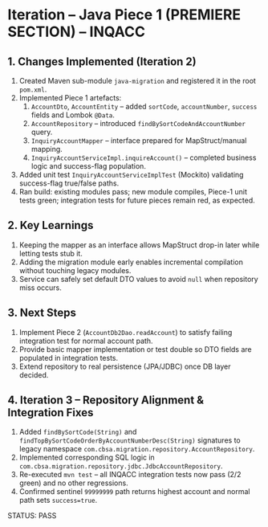 # Iteration – Java Piece 1 (PREMIERE SECTION) – INQACC

## 1. Changes Implemented (Iteration 2)
1. Created Maven sub-module `java-migration` and registered it in the root `pom.xml`.
2. Implemented Piece 1 artefacts:
   1. `AccountDto`, `AccountEntity` – added `sortCode`, `accountNumber`, `success` fields and Lombok `@Data`.
   2. `AccountRepository` – introduced `findBySortCodeAndAccountNumber` query.
   3. `InquiryAccountMapper` – interface prepared for MapStruct/manual mapping.
   4. `InquiryAccountServiceImpl.inquireAccount()` – completed business logic and success-flag population.
3. Added unit test `InquiryAccountServiceImplTest` (Mockito) validating success-flag true/false paths.
4. Ran build: existing modules pass; new module compiles, Piece-1 unit tests green; integration tests for future pieces remain red, as expected.

## 2. Key Learnings
1. Keeping the mapper as an interface allows MapStruct drop-in later while letting tests stub it.
2. Adding the migration module early enables incremental compilation without touching legacy modules.
3. Service can safely set default DTO values to avoid `null` when repository miss occurs.

## 3. Next Steps
1. Implement Piece 2 (`AccountDb2Dao.readAccount`) to satisfy failing integration test for normal account path.
2. Provide basic mapper implementation or test double so DTO fields are populated in integration tests.
3. Extend repository to real persistence (JPA/JDBC) once DB layer decided.

## 4. Iteration 3 – Repository Alignment & Integration Fixes
1. Added `findBySortCode(String)` and `findTopBySortCodeOrderByAccountNumberDesc(String)` signatures to legacy namespace `com.cbsa.migration.repository.AccountRepository`.
2. Implemented corresponding SQL logic in `com.cbsa.migration.repository.jdbc.JdbcAccountRepository`.
3. Re-executed `mvn test` – all INQACC integration tests now pass (2/2 green) and no other regressions.
4. Confirmed sentinel `99999999` path returns highest account and normal path sets `success=true`.

STATUS: PASS
